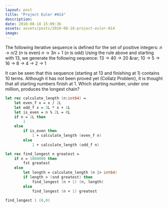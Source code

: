 ```yaml
---
layout: post
title: "Project Euler #014"
description:
date: 2010-08-18 15:09:36
assets: assets/posts/2010-08-18-project-euler-014
image: 
---
```


The following iterative sequence is defined for the set of positive integers: <var>n</var> &rarr; <var>n</var>/2 (<var>n</var> is even) <var>n</var> &rarr; 3<var>n</var> + 1 (<var>n</var> is odd)  Using the rule above and starting with 13, we generate the following sequence:  13 &rarr; 40 &rarr; 20 &rar; 10 &rarr; 5 &rarr; 16 &rarr; 8 &rarr; 4 &rarr; 2 &rarr; 1

It can be seen that this sequence (starting at 13 and finishing at 1) contains 10 terms. Although it has not been proved yet (Collatz Problem), it is thought that all starting numbers finish at 1.  Which starting number, under one million, produces the longest chain?

```fsharp
let rec calculate_length (n:int64) =
    let even_f x = x / 2L
    let odd_f x = 3L * x + 1L
    let is_even = n % 2L = 0L
    if n = 1L then
        1
    else
        if is_even then
            1 + calculate_length (even_f n)
        else
            1 + calculate_length (odd_f n)

let rec find_longest n greatest =
    if n = 1000000 then
        fst greatest
    else
        let length = calculate_length (n |> int64)
        if length > (snd greatest) then
            find_longest (n + 1) (n, length)
        else
            find_longest (n + 1) greatest

find_longest 1 (0,0)
```
